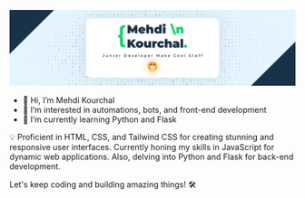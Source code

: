 ![github_banner.png](/github_banner.png)

- 👋 Hi, I’m Mehdi Kourchal
- 👀 I’m interested in automations, bots, and front-end development
- 🌱 I’m currently learning Python and Flask

💡 Proficient in HTML, CSS, and Tailwind CSS for creating stunning and responsive user interfaces. Currently honing my skills in JavaScript for dynamic web applications. Also, delving into Python and Flask for back-end development.

Let's keep coding and building amazing things! 🛠️


<!---
kourdroid/kourdroid is a ✨ special ✨ repository because its `README.md` (this file) appears on your GitHub profile.
You can click the Preview link to take a look at your changes.
--->
